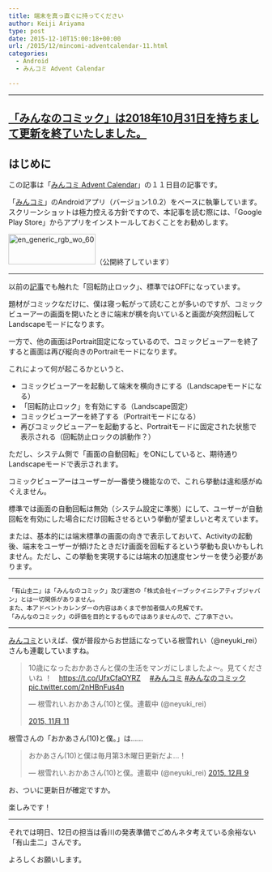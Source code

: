 ```yaml
---
title: 端末を真っ直ぐに持ってください
author: Keiji Ariyama
type: post
date: 2015-12-10T15:00:18+00:00
url: /2015/12/mincomi-adventcalendar-11.html
categories:
  - Android
  - みんコミ Advent Calendar

---
```

----
**[「みんなのコミック」は2018年10月31日を持ちまして更新を終了いたしました。](https://twitter.com/mincomi_jp/status/1057847395889737730)**
----

## はじめに

この記事は「[みんコミ Advent Calendar][1]」の１１日目の記事です。

「[みんコミ][2]」のAndroidアプリ（バージョン1.0.2）をベースに執筆しています。スクリーンショットは極力控える方針ですので、本記事を読む際には、「Google Play Store」からアプリをインストールしておくことをお勧めします。

[<img src="https://blog.keiji.dev/wp-content/uploads/2015/12/en_generic_rgb_wo_60.png" alt="en_generic_rgb_wo_60" width="172" height="60" class="aligncenter size-full wp-image-672" />][3]（公開終了しています）

<!--more-->

* * *

以前の[記事][4]でも触れた「回転防止ロック」、標準ではOFFになっています。

題材がコミックなだけに、僕は寝っ転がって読むことが多いのですが、コミックビューアーの画面を開いたときに端末が横を向いていると画面が突然回転してLandscapeモードになります。

一方で、他の画面はPortrait固定になっているので、コミックビューアーを終了すると画面は再び縦向きのPortraitモードになります。

これによって何が起こるかというと、

  * コミックビューアーを起動して端末を横向きにする（Landscapeモードになる）
  * 「回転防止ロック」を有効にする（Landscape固定）
  * コミックビューアーを終了する（Portraitモードになる）
  * 再びコミックビューアーを起動すると、Portraitモードに固定された状態で表示される（回転防止ロックの誤動作？）

ただし、システム側で「画面の自動回転」をONにしていると、期待通りLandscapeモードで表示されます。

コミックビューアーはユーザーが一番使う機能なので、これら挙動は違和感がぬぐえません。

標準では画面の自動回転は無効（システム設定に準拠）にして、ユーザーが自動回転を有効にした場合にだけ回転させるという挙動が望ましいと考えています。

または、基本的には端末標準の画面の向きで表示しておいて、Activityの起動後、端末をユーザーが傾けたときだけ画面を回転するという挙動も良いかもしれません。ただし、この挙動を実現するには端末の加速度センサーを使う必要があります。

* * *

    「有山圭二」は「みんなのコミック」及び運営の「株式会社イーブックイニシアティブジャパン」とは一切関係がありません。
    また、本アドベントカレンダーの内容はあくまで参加者個人の見解です。
    「みんなのコミック」の評価を目的とするものではありませんので、ご了承下さい。
    

* * *

[みんコミ][2]といえば、僕が普段からお世話になっている根雪れい（@neyuki_rei）さんも連載していますね。

<blockquote class="twitter-tweet" lang="ja">
  <p lang="ja" dir="ltr">
    10歳になったおかあさんと僕の生活をマンガにしましたよ～。見てくださいね ！　<a href="https://t.co/UfxCfaOYRZ">https://t.co/UfxCfaOYRZ</a>　 <a href="https://twitter.com/hashtag/%E3%81%BF%E3%82%93%E3%82%B3%E3%83%9F?src=hash">#みんコミ</a> <a href="https://twitter.com/hashtag/%E3%81%BF%E3%82%93%E3%81%AA%E3%81%AE%E3%82%B3%E3%83%9F%E3%83%83%E3%82%AF?src=hash">#みんなのコミック</a> <a href="https://t.co/2nHBnFus4n">pic.twitter.com/2nHBnFus4n</a>
  </p>
  
  <p>
    — 根雪れい.おかあさん(10)と僕。連載中 (@neyuki_rei)
  </p>
  
  <p>
    <a href="https://twitter.com/neyuki_rei/status/664369017038110720">2015, 11月 11</a>
  </p>
</blockquote>

根雪さんの「おかあさん(10)と僕。」は……

<blockquote class="twitter-tweet" lang="ja">
  <p lang="ja" dir="ltr">
    おかあさん(10)と僕は毎月第3木曜日更新だよ…！
  </p>
  
  <p>
    &mdash; 根雪れい.おかあさん(10)と僕。連載中 (@neyuki_rei) <a href="https://twitter.com/neyuki_rei/status/674399812746264576">2015, 12月 9</a>
  </p>
</blockquote>

お、ついに更新日が確定ですか。
  
楽しみです！

* * *

それでは明日、12日の担当は香川の発表準備でごめんネタ考えている余裕ない「有山圭二」さんです。

よろしくお願いします。

 [1]: http://qiita.com/advent-calendar/2015/mincomi
 [2]: https://www.mincomi.jp
 [3]: https://play.google.com/store/apps/details?id=jp.ebookjapan.mincomi&hl=ja
 [4]: https://blog.keiji.dev/2015/12/mincomi-adventcalendar-4.html